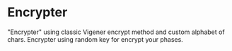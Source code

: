 # Encrypter
"Encrypter" using classic Vigener encrypt method and custom alphabet of chars.
Encrypter using random key for encrypt your phases.
